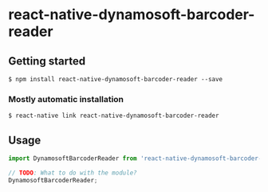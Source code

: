 # react-native-dynamosoft-barcoder-reader

## Getting started

`$ npm install react-native-dynamosoft-barcoder-reader --save`

### Mostly automatic installation

`$ react-native link react-native-dynamosoft-barcoder-reader`

## Usage
```javascript
import DynamosoftBarcoderReader from 'react-native-dynamosoft-barcoder-reader';

// TODO: What to do with the module?
DynamosoftBarcoderReader;
```
